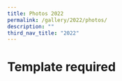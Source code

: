 ```yaml
---
title: Photos 2022
permalink: /gallery/2022/photos/
description: ""
third_nav_title: "2022"
---
```

# Template required